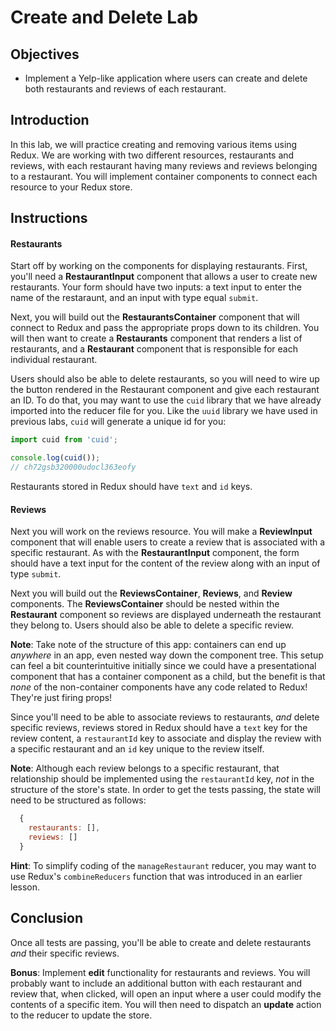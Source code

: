 # Create and Delete Lab

## Objectives

* Implement a Yelp-like application where users can create and delete both
restaurants and reviews of each restaurant.

## Introduction

In this lab, we will practice creating and removing various items using Redux. 
We are working with two different resources, restaurants and reviews, with each 
restaurant having many reviews and reviews belonging to a restaurant. You will 
implement container components to connect each resource to your Redux store.


## Instructions


#### Restaurants ####

Start off by working on the components for displaying restaurants. First, 
you'll need a __RestaurantInput__ component that allows a user to create new 
restaurants. Your form should have two inputs: a text input to enter the name
of the restaraunt, and an input with type equal `submit`. 

Next, you will build out the __RestaurantsContainer__ component that will 
connect to Redux and pass the appropriate props down to its children. You will 
then want to create a __Restaurants__ component that renders a list of 
restaurants, and a __Restaurant__ component that is responsible for each 
individual restaurant. 

Users should also be able to delete restaurants, so you will need to wire up 
the button rendered in the Restaurant component and give each restaurant an ID. 
To do that, you may want to use the `cuid` library that we have already imported 
into the reducer file for you. Like the `uuid` library we have used in previous 
labs, `cuid` will generate a unique id for you:

  ```javascript
  import cuid from 'cuid';

  console.log(cuid());
  // ch72gsb320000udocl363eofy
  ```

Restaurants stored in Redux should have `text` and `id` keys.

#### Reviews ####

Next you will work on the reviews resource. You will make a __ReviewInput__ 
component that will enable users to create a review that is associated with 
a specific restaurant. As with the __RestaurantInput__ component, the form 
should have a text input for the content of the review along with an input of 
type `submit`.

Next you will build out the __ReviewsContainer__, __Reviews__, and __Review__ 
components. The __ReviewsContainer__ should be nested within the __Restaurant__ 
component so reviews are displayed underneath the restaurant they belong to. 
Users should also be able to delete a specific review.

**Note**: Take note of the structure of this app: containers can end up _anywhere_ 
in an app, even nested way down the component tree. This setup can feel a bit 
counterintuitive initially since we could have a presentational component that 
has a container component as a child, but the benefit is that _none_ of the 
non-container components have any code related to Redux! They're just firing 
props!

Since you'll need to be able to associate reviews to restaurants, _and_ delete
specific reviews, reviews stored in Redux should have a `text` key for the
review content, a `restaurantId` key to associate and display the review with a
specific restaurant and an `id` key unique to the review itself. 

**Note**: Although each review belongs to a specific restaurant, that 
relationship should be implemented using the `restaurantId` key, *not* in the 
structure of the store's state. In order to get the tests passing, the state will 
need to be structured as follows:

  ```javascript
    {
      restaurants: [],
      reviews: []
    }
  ```

**Hint**: To simplify coding of the `manageRestaurant` reducer, you may want to
use Redux's `combineReducers` function that was introduced in an earlier lesson. 

## Conclusion

Once all tests are passing, you'll be able to create and delete restaurants _and_ 
their specific reviews. 

**Bonus**: Implement __edit__ functionality for restaurants and reviews. You will 
probably want to include an additional button with each restaurant and review 
that, when clicked, will open an input where a user could modify the contents of 
a specific item. You will then need to dispatch an __update__ action to the 
reducer to update the store.


